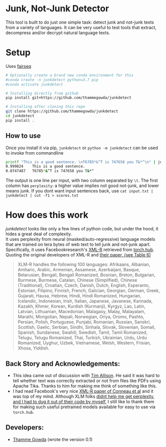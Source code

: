 # Junk, Not-Junk Detector

This tool is built to do just one simple task: detect junk and not-junk texts from a variety of languages.
It can be very useful to test tools that extract, decompress and/or decrypt natural language texts.


# Setup
Uses [fairseq](https://github.com/pytorch/fairseq)

```bash
# Optionally create a brand new conda environment for this
#conda create -n junkdetect python=3.7 pip 
#conda activate junkdetect

# Installing directly from github
pip install git+https://github.com/thammegowda/junkdetect

# Installing after cloning this repo
git clone https://github.com/thammegowda/junkdetect
cd junkdetect
pip install .

```
## How to use
Once you install it via pip, `junkdetect` or `python -m junkdetect` can be used to invoke from commandline
```bash
printf "This is a good sentence. \nT6785*&^T is 747658 you T&*^\n" | junkdetect
0.999824	This is a good sentence.
0.0747487	T6785*&^T is 747658 you T&*^
```
The output is one line per input, with two column separated  by `\t`. 
The first column has `perplexity`: a higher value implies not good not-junk, and lower means junk.
If you dont want input sentences back, use `cat input.txt | junkdetect | cut -f1 > scores.txt`

# How does this work
*junkdetect* looks like only a few lines of python code, but under the hood, it hides a great deal of complexity.  
It uses perplexity from neural (masked/auto-regressive) language models that are trained on tera bytes of web text
to tell junk and not-junk apart.   
Specifically, it uses Facebookresearch's [XML-R](https://github.com/facebookresearch/XLM/) retrieved from [torch.hub](https://pytorch.org/hub/).
Quoting the original developers of XML-R and [their paper, (see Table 6)](https://arxiv.org/pdf/1911.02116.pdf)
> XLM-R handles the following 100 languages: Afrikaans, Albanian, Amharic, Arabic, Armenian, Assamese, Azerbaijani, Basque, Belarusian, Bengali, Bengali Romanized, Bosnian, Breton, Bulgarian, Burmese, Burmese, Catalan, Chinese (Simplified), Chinese (Traditional), Croatian, Czech, Danish, Dutch, English, Esperanto, Estonian, Filipino, Finnish, French, Galician, Georgian, German, Greek, Gujarati, Hausa, Hebrew, Hindi, Hindi Romanized, Hungarian, Icelandic, Indonesian, Irish, Italian, Japanese, Javanese, Kannada, Kazakh, Khmer, Korean, Kurdish (Kurmanji), Kyrgyz, Lao, Latin, Latvian, Lithuanian, Macedonian, Malagasy, Malay, Malayalam, Marathi, Mongolian, Nepali, Norwegian, Oriya, Oromo, Pashto, Persian, Polish, Portuguese, Punjabi, Romanian, Russian, Sanskri, Scottish, Gaelic, Serbian, Sindhi, Sinhala, Slovak, Slovenian, Somali, Spanish, Sundanese, Swahili, Swedish, Tamil, Tamil Romanized, Telugu, Telugu Romanized, Thai, Turkish, Ukrainian, Urdu, Urdu Romanized, Uyghur, Uzbek, Vietnamese, Welsh, Western, Frisian, Xhosa, Yiddish.


## Back Story and Acknowledgements:
- This idea came out of discussion with [Tim Allison](https://twitter.com/_tallison).
He said it was hard to tell whether text was correctly extracted or not from files like PDFs using Apache Tika.
Thanks to him for making me think of something like this.
- I had read Facebook's very nice [XML-R paper of Conneau et al](https://arxiv.org/abs/1911.02116) and it was top of my mind. 
Although XLM folks [didnt help me get perplexity, and I had to dug it out of their code by myself](https://github.com/facebookresearch/XLM/issues/272), 
 I still like to thank them for making such useful pretrained models available for easy to use via `torch.hub`.

## Developers:
- [Thamme Gowda](https://twitter.com/thammegowda)  (wrote the version 0.1)
